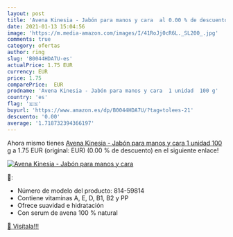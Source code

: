 ```yaml
---
layout: post
title: 'Avena Kinesia - Jabón para manos y cara  al 0.00 % de descuento'
date: 2021-01-13 15:04:56
image: 'https://m.media-amazon.com/images/I/41RoJj0cR6L._SL200_.jpg'
comments: true
category: ofertas
author: ring
slug: 'B0044HDA7U-es'
actualPrice: 1.75 EUR
currency: EUR
price: 1.75
comparePrice:  EUR
prodname: 'Avena Kinesia - Jabón para manos y cara  1 unidad  100 g'
country: 'es'
flag: '🇪🇸'
buyurl: 'https://www.amazon.es/dp/B0044HDA7U/?tag=tolees-21'
descuento: '0.00'
average: '1.718732394366197'
---
```


Ahora mismo tienes [Avena Kinesia - Jabón para manos y cara  1 unidad  100 g](https://www.amazon.es/dp/B0044HDA7U/?tag=tolees-21) a 1.75 EUR (original:  EUR) (0.00 %  de descuento) en el siguiente enlace!

[![Avena Kinesia - Jabón para manos y cara ](https://m.media-amazon.com/images/I/41RoJj0cR6L._SL200_.jpg)](https://www.amazon.es/dp/B0044HDA7U/?tag=tolees-21)

🔎:

- Número de modelo del producto: 814-59814
- Contiene vitaminas A, E, D, B1, B2 y PP
- Ofrece suavidad e hidratación
- Con serum de avena 100 % natural

[🛒 Visítala!!!](https://www.amazon.es/dp/B0044HDA7U/?tag=tolees-21)
